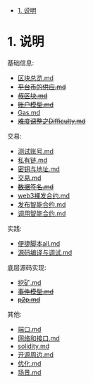 <!-- TOC -->

- [1. 说明](#1-说明)

<!-- /TOC -->


# 1. 说明

基础信息:  
* [区块总览.md](./区块总览.md)
* ~~[平台币的供应.md](./平台币的供应.md)~~
* ~~[叔区块.md](./叔区块.md)~~
* ~~[账户模型.md](./账户模型.md)~~
* [Gas.md](./Gas.md)
* ~~[难度调整之Difficulty.md](./难度调整之Difficulty.md)~~

交易:
* [测试账号.md](./测试账号.md)
* [私有链.md](./私有链.md)
* [密钥与地址.md](./密钥与地址.md)
* [交易.md](./交易.md)
* ~~[数据签名.md](./数据签名.md)~~
* [web3裸发合约.md](./web3裸发合约.md)
* [发布智能合约.md](./发布智能合约.md)
* [调用智能合约.md](./调用智能合约.md)

实践: 
* [便捷脚本all.md](./便捷脚本all.md)
* [源码编译与调试.md](./源码编译与调试.md)

底层源码实现:
* [挖矿.md](./挖矿.md)
* ~~[事件模型.md](./事件模型.md)~~
* ~~[p2p.md](./p2p.md)~~

其他:
* [端口.md](./端口.md)
* [网络和接口.md](./网络和接口.md)
* [solidity.md](./solidity.md)
* [开源周边.md](./开源周边.md)
* [优化.md](./优化.md)
* [场景.md](./场景.md)
